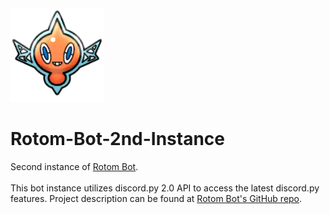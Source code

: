<picture>
  <img src="./rotombot_logo.png" alt="Project description image" height="150px" width="150px"/>
</picture>

# Rotom-Bot-2nd-Instance

Second instance of <a href="https://github.com/citra-pokehub/Rotom-Bot">Rotom Bot</a>. </br></br>
This bot instance utilizes discord.py 2.0 API to access the latest discord.py features.
Project description can be found at <a href="https://github.com/citra-pokehub/Rotom-Bot">Rotom Bot's GitHub repo</a>.
